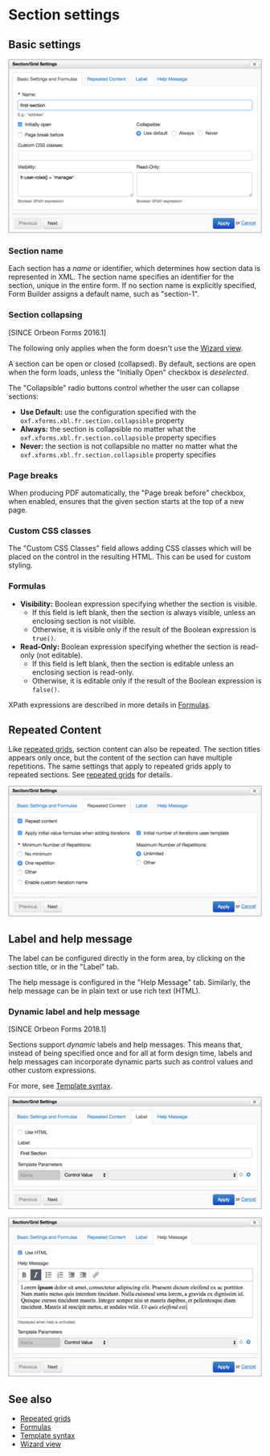# Section settings

## Basic settings

![](images/section-settings.png)

### Section name

Each section has a _name_ or identifier, which determines how section data is represented in XML. The section name specifies an identifier for the section, unique in the entire form. If no section name is explicitly specified, Form Builder assigns a default name, such as "section-1".

### Section collapsing

\[SINCE Orbeon Forms 2016.1\]

The following only applies when the form doesn't use the [Wizard view](../form-runner/feature/wizard-view.md).

A section can be open or closed (collapsed). By default, sections are open when the form loads, unless the "Initially Open" checkbox is *deselected*.

The "Collapsible" radio buttons control whether the user can collapse sections:

- __Use Default:__ use  the configuration specified with the `oxf.xforms.xbl.fr.section.collapsible` property
- __Always:__ the section is collapsible no matter what the `oxf.xforms.xbl.fr.section.collapsible` property specifies
- __Never:__ the section is not collapsible no matter no matter what the `oxf.xforms.xbl.fr.section.collapsible` property specifies

### Page breaks

When producing PDF automatically, the "Page break before" checkbox, when enabled, ensures that the given section starts at the top of a new page. 

### Custom CSS classes

The "Custom CSS Classes" field allows adding CSS classes which will be placed on the control in the resulting HTML. This can be used for custom styling.

### Formulas

* **Visibility:** Boolean expression specifying whether the section is visible.
    * If this field is left blank, then the section is always visible, unless an enclosing section is not visible.
    * Otherwise, it is visible only if the result of the Boolean expression is `true()`.
* **Read-Only:** Boolean expression specifying whether the section is read-only (not editable).
    * If this field is left blank, then the section is editable unless an enclosing section is read-only.
    * Otherwise, it is editable only if the result of the Boolean expression is `false()`.

XPath expressions are described in more details in [Formulas](formulas.md).

## Repeated Content

Like [repeated grids](repeated-grids.md), section content can also be repeated. The section titles appears only once, but
the content of the section can have multiple repetitions. The same settings that apply to repeated grids apply to
repeated sections. See [repeated grids](repeated-grids.md) for details.

![](images/section-settings-repeat.png)

## Label and help message

The label can be configured directly in the form area, by clicking on the section title, or in the "Label" tab.

The help message is configured in the "Help Message" tab. Similarly, the help message can be in plain text or use rich text (HTML). 

### Dynamic label and help message

[SINCE Orbeon Forms 2018.1]

Sections support *dynamic* labels and help messages. This means that, instead of being specified once and for all at form design time, labels and help messages can incorporate dynamic parts such as control values and other custom expressions.

For more, see [Template syntax](template-syntax.md).

![](images/section-settings-label.png)

![](images/section-settings-help.png)

## See also

- [Repeated grids](repeated-grids.md)
- [Formulas](formulas.md)
- [Template syntax](template-syntax.md)
- [Wizard view](../form-runner/feature/wizard-view.md)
